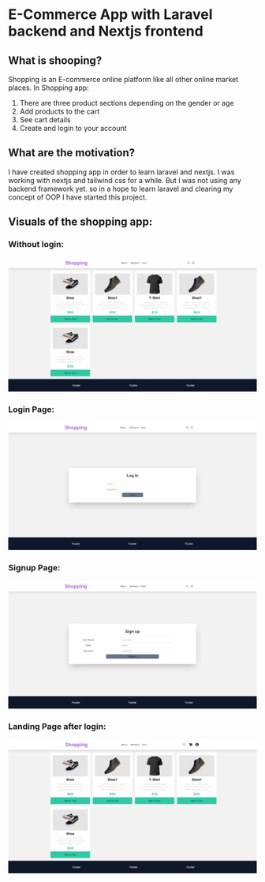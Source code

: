 # E-Commerce App with Laravel backend and Nextjs frontend
## What is shooping?
<p> Shopping is an E-commerce online platform like all other online market places. In Shopping app:</p>
<ol>
<li>There are three product sections depending on the gender or age</li>
<li>Add products to the cart</li>
<li>See cart details</li>
<li>Create and login to your account</li>
</ol>

## What are the motivation?
<P>I have created shopping app in order to learn laravel and nextjs. I was working with nextjs and tailwind css for a while. But I was not using any backend framework yet. so in a hope to learn laravel and clearing my concept of OOP I have started this project.</P>

## Visuals of the shopping app:

### Without login:
![alt text](Images/withoutLogin.jpeg)

### Login Page:
![alt text](Images/login.jpeg)

### Signup Page:
![alt text](Images/signup.jpeg)

### Landing Page after login:
![alt text](Images/afterlogin.jpeg)
